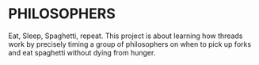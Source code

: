 # PHILOSOPHERS

Eat, Sleep, Spaghetti, repeat. This project is about learning how threads work by precisely timing a group of philosophers on when to pick up forks and eat spaghetti without dying from hunger.
